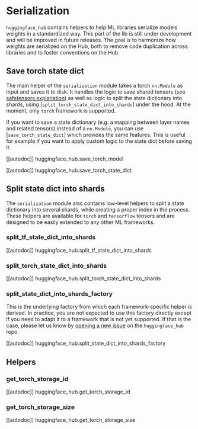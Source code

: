 <!--⚠️ Note that this file is in Markdown but contain specific syntax for our doc-builder (similar to MDX) that may not be
rendered properly in your Markdown viewer.
-->

# Serialization

`huggingface_hub` contains helpers to help ML libraries serialize models weights in a standardized way. This part of the lib is still under development and will be improved in future releases. The goal is to harmonize how weights are serialized on the Hub, both to remove code duplication across libraries and to foster conventions on the Hub.

## Save torch state dict

The main helper of the `serialization` module takes a torch `nn.Module` as input and saves it to disk. It handles the logic to save shared tensors (see [safetensors explanation](https://huggingface.co/docs/safetensors/torch_shared_tensors)) as well as logic to split the state dictionary into shards, using [`split_torch_state_dict_into_shards`] under the hood. At the moment, only `torch` framework is supported.

If you want to save a state dictionary (e.g. a mapping between layer names and related tensors) instead of a `nn.Module`, you can use [`save_torch_state_dict`] which provides the same features. This is useful for example if you want to apply custom logic to the state dict before saving it.

[[autodoc]] huggingface_hub.save_torch_model

[[autodoc]] huggingface_hub.save_torch_state_dict

## Split state dict into shards

The `serialization` module also contains low-level helpers to split a state dictionary into several shards, while creating a proper index in the process. These helpers are available for `torch` and `tensorflow` tensors and are designed to be easily extended to any other ML frameworks.

### split_tf_state_dict_into_shards

[[autodoc]] huggingface_hub.split_tf_state_dict_into_shards

### split_torch_state_dict_into_shards

[[autodoc]] huggingface_hub.split_torch_state_dict_into_shards

### split_state_dict_into_shards_factory

This is the underlying factory from which each framework-specific helper is derived. In practice, you are not expected to use this factory directly except if you need to adapt it to a framework that is not yet supported. If that is the case, please let us know by [opening a new issue](https://github.com/huggingface/huggingface_hub/issues/new) on the `huggingface_hub` repo.

[[autodoc]] huggingface_hub.split_state_dict_into_shards_factory

## Helpers

### get_torch_storage_id

[[autodoc]] huggingface_hub.get_torch_storage_id

### get_torch_storage_size

[[autodoc]] huggingface_hub.get_torch_storage_size